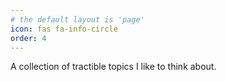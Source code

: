 ```yaml
---
# the default layout is 'page'
icon: fas fa-info-circle
order: 4
---
```


A collection of tractible topics I like to think about.